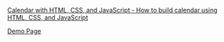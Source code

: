 [Calendar with HTML, CSS, and JavaScript - How to build calendar using HTML, CSS, and JavaScript](https://youtu.be/pDCctoTEH1U)

[Demo Page](https://hibixby.github.io/FrontEnd-CloneCoding/Calendar/)
